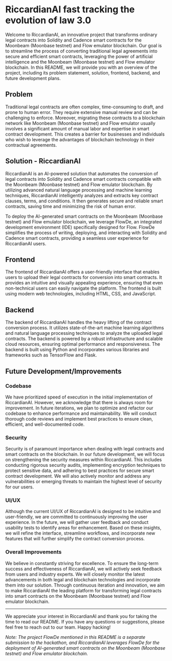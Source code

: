 # RiccardianAI fast tracking the evolution of law 3.0

Welcome to RiccardianAI, an innovative project that transforms ordinary legal contracts into Solidity and Cadence smart contracts for the Moonbeam (Moonbase testnet) and Flow emulator blockchain. Our goal is to streamline the process of converting traditional legal agreements into secure and efficient smart contracts, leveraging the power of artificial intelligence and the Moonbeam (Moonbase testnet) and Flow emulator blockchain. In this README, we will provide you with an overview of the project, including its problem statement, solution, frontend, backend, and future development plans.

## Problem

Traditional legal contracts are often complex, time-consuming to draft, and prone to human error. They require extensive manual review and can be challenging to enforce. Moreover, migrating these contracts to a blockchain network like Moonbeam (Moonbase testnet) and Flow emulator usually involves a significant amount of manual labor and expertise in smart contract development. This creates a barrier for businesses and individuals who wish to leverage the advantages of blockchain technology in their contractual agreements.

## Solution - RiccardianAI

RiccardianAI is an AI-powered solution that automates the conversion of legal contracts into Solidity and Cadence smart contracts compatible with the Moonbeam (Moonbase testnet) and Flow emulator blockchain. By utilizing advanced natural language processing and machine learning techniques, RiccardianAI intelligently analyzes and extracts key contract clauses, terms, and conditions. It then generates secure and reliable smart contracts, saving time and minimizing the risk of human error.

To deploy the AI-generated smart contracts on the Moonbeam (Moonbase testnet) and Flow emulator blockchain, we leverage FlowDe, an integrated development environment (IDE) specifically designed for Flow. FlowDe simplifies the process of writing, deploying, and interacting with Solidity and Cadence smart contracts, providing a seamless user experience for RiccardianAI users.

## Frontend

The frontend of RiccardianAI offers a user-friendly interface that enables users to upload their legal contracts for conversion into smart contracts. It provides an intuitive and visually appealing experience, ensuring that even non-technical users can easily navigate the platform. The frontend is built using modern web technologies, including HTML, CSS, and JavaScript.

## Backend

The backend of RiccardianAI handles the heavy lifting of the contract conversion process. It utilizes state-of-the-art machine learning algorithms and natural language processing techniques to analyze the uploaded legal contracts. The backend is powered by a robust infrastructure and scalable cloud resources, ensuring optimal performance and responsiveness. The backend is built using Python and incorporates various libraries and frameworks such as TensorFlow and Flask.

## Future Development/Improvements

### Codebase

We have prioritized speed of execution in the initial implementation of RiccardianAI. However, we acknowledge that there is always room for improvement. In future iterations, we plan to optimize and refactor our codebase to enhance performance and maintainability. We will conduct thorough code reviews and implement best practices to ensure clean, efficient, and well-documented code.

### Security

Security is of paramount importance when dealing with legal contracts and smart contracts on the blockchain. In our future development, we will focus on strengthening the security measures within RiccardianAI. This includes conducting rigorous security audits, implementing encryption techniques to protect sensitive data, and adhering to best practices for secure smart contract development. We will also actively monitor and address any vulnerabilities or emerging threats to maintain the highest level of security for our users.

### UI/UX

Although the current UI/UX of RiccardianAI is designed to be intuitive and user-friendly, we are committed to continuously improving the user experience. In the future, we will gather user feedback and conduct usability tests to identify areas for enhancement. Based on these insights, we will refine the interface, streamline workflows, and incorporate new features that will further simplify the contract conversion process.

### Overall Improvements

We believe in constantly striving for excellence. To ensure the long-term success and effectiveness of RiccardianAI, we will actively seek feedback from users and industry experts. We will closely monitor the latest advancements in both legal and blockchain technologies and incorporate them into our solution. Through continuous iteration and innovation, we aim to make RiccardianAI the leading platform for transforming legal contracts into smart contracts on the Moonbeam (Moonbase testnet) and Flow emulator blockchain.

---

We appreciate your interest in RiccardianAI and thank you for taking the time to read our README. If you have any questions or suggestions, please feel free to reach out to our team. Happy hacking!

*Note: The project FlowDe mentioned in this README is a separate submission to the hackathon, and RiccardianAI leverages FlowDe for the deployment of AI-generated smart contracts on the Moonbeam (Moonbase testnet) and Flow emulator blockchain.*
